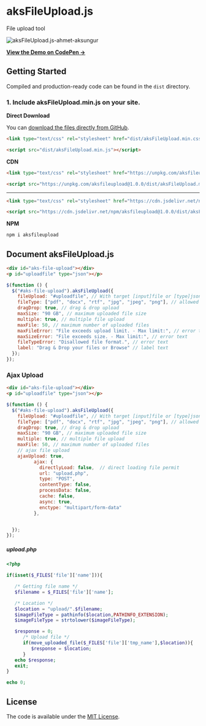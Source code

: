 # aksFileUpload.js
File upload tool

![aksFileUpload.js-ahmet-aksungur](https://github.com/Ahmetaksungur/aksfileupload/blob/main/aksfileuplaod.gif?raw=true)

**[View the Demo on CodePen &rarr;](https://codepen.io/collection/APgoJG)**

## Getting Started

Compiled and production-ready code can be found in the `dist` directory.

### 1. Include aksFileUpload.min.js on your site.

**Direct Download**

You can [download the files directly from GitHub](https://github.com/Ahmetaksungur/aksfileupload/archive/master.zip).

```html
<link type="text/css" rel="stylesheet" href="dist/aksFileUpload.min.css">
```

```html
<script src="dist/aksFileUpload.min.js"></script>
```

**CDN**

```html
<link type="text/css" rel="stylesheet" href="https://unpkg.com/aksfileupload@1.0.0/dist/aksFileUpload.min.css">
```

```html
<script src="https://unpkg.com/aksfileupload@1.0.0/dist/aksFileUpload.min.js"></script>
```
---

```html
<link type="text/css" rel="stylesheet" href="https://cdn.jsdelivr.net/npm/aksfileupload@1.0.0/dist/aksFileUpload.min.css">
```

```html
<script src="https://cdn.jsdelivr.net/npm/aksfileupload@1.0.0/dist/aksFileUpload.min.js"></script>
```

**NPM**

```bash
npm i aksfileupload
```


## Document aksFileUpload.js

```html
<div id="aks-file-upload"></div>
<p id="uploadfile" type="json"></p>
```

```js
$(function () {
  $("#aks-file-upload").aksFileUpload({
    fileUpload: "#uploadfile", // With target [input]file or [type]json you can save the data of loaded items
    fileType: ["pdf", "docx", "rtf", "jpg", "jpeg", "png"], // allowed file formats
    dragDrop: true, // drag & drop upload
    maxSize: "90 GB", // maximum uploaded file size
    multiple: true, // multiple file upload
    maxFile: 50, // maximum number of uploaded files
    maxFileError: "File exceeds upload limit. - Max limit:", // error text
    maxSizeError: "File exceeds size. - Max limit:", // error text
    fileTypeError: "Disallowed file format.", // error text
    label: "Drag & Drop your files or Browse" // label text
  });
});
```

### Ajax Upload

```html
<div id="aks-file-upload"></div>
<p id="uploadfile" type="json"></p>
```

```js
$(function () {
  $("#aks-file-upload").aksFileUpload({
    fileUpload: "#uploadfile", // With target [input]file or [type]json you can save the data of loaded items
    fileType: ["pdf", "docx", "rtf", "jpg", "jpeg", "png"], // allowed file formats
    dragDrop: true, // drag & drop upload
    maxSize: "90 GB", // maximum uploaded file size
    multiple: true, // multiple file upload
    maxFile: 50, // maximum number of uploaded files
    // ajax file upload
    ajaxUpload: true, 
          ajax: {
            directlyLoad: false,  // direct loading file permit
            url: "upload.php",
            type: "POST",
            contentType: false, 
            processData: false,  
            cache: false,
            async: true,
            enctype: "multipart/form-data"
          },


  });
});
```
##### upload.php
```php
<?php

if(isset($_FILES['file']['name'])){

   /* Getting file name */
   $filename = $_FILES['file']['name'];

   /* Location */
   $location = "upload/".$filename;
   $imageFileType = pathinfo($location,PATHINFO_EXTENSION);
   $imageFileType = strtolower($imageFileType);

   $response = 0;
      /* Upload file */
      if(move_uploaded_file($_FILES['file']['tmp_name'],$location)){
         $response = $location;
      }
   echo $response;
   exit;
}

echo 0;
```




## License

The code is available under the [MIT License](https://github.com/Ahmetaksungur/aksfileupload/blob/master/LICENSE).
